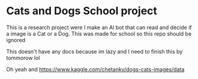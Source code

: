 # Cats and Dogs School project


This is a research project were I make an AI bot that can read and decide if a image is a Cat or a Dog. This was made for school so this repo should be ignored

This doesn't have any docs because im lazy and I need to finish this by tommorow lol


Oh yeah and https://www.kaggle.com/chetankv/dogs-cats-images/data
